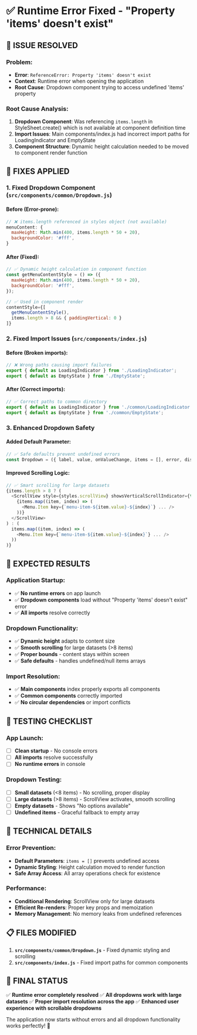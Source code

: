 # ✅ Runtime Error Fixed - "Property 'items' doesn't exist"

## 🐛 **ISSUE RESOLVED**

### **Problem:**
- **Error**: `ReferenceError: Property 'items' doesn't exist`
- **Context**: Runtime error when opening the application
- **Root Cause**: Dropdown component trying to access undefined 'items' property

### **Root Cause Analysis:**
1. **Dropdown Component**: Was referencing `items.length` in StyleSheet.create() which is not available at component definition time
2. **Import Issues**: Main components/index.js had incorrect import paths for LoadingIndicator and EmptyState
3. **Component Structure**: Dynamic height calculation needed to be moved to component render function

## 🔧 **FIXES APPLIED**

### **1. Fixed Dropdown Component (`src/components/common/Dropdown.js`)**

#### **Before (Error-prone):**
```javascript
// ❌ items.length referenced in styles object (not available)
menuContent: {
  maxHeight: Math.min(400, items.length * 50 + 20),
  backgroundColor: '#fff',
}
```

#### **After (Fixed):**
```javascript
// ✅ Dynamic height calculation in component function
const getMenuContentStyle = () => ({
  maxHeight: Math.min(400, items.length * 50 + 20),
  backgroundColor: '#fff',
});

// ✅ Used in component render
contentStyle={[
  getMenuContentStyle(),
  items.length > 8 && { paddingVertical: 0 }
]}
```

### **2. Fixed Import Issues (`src/components/index.js`)**

#### **Before (Broken imports):**
```javascript
// ❌ Wrong paths causing import failures
export { default as LoadingIndicator } from './LoadingIndicator';
export { default as EmptyState } from './EmptyState';
```

#### **After (Correct imports):**
```javascript
// ✅ Correct paths to common directory
export { default as LoadingIndicator } from './common/LoadingIndicator';
export { default as EmptyState } from './common/EmptyState';
```

### **3. Enhanced Dropdown Safety**

#### **Added Default Parameter:**
```javascript
// ✅ Safe defaults prevent undefined errors
const Dropdown = ({ label, value, onValueChange, items = [], error, disabled, style }) => {
```

#### **Improved Scrolling Logic:**
```javascript
// ✅ Smart scrolling for large datasets
{items.length > 8 ? (
  <ScrollView style={styles.scrollView} showsVerticalScrollIndicator={true}>
    {items.map((item, index) => (
      <Menu.Item key={`menu-item-${item.value}-${index}`} ... />
    ))}
  </ScrollView>
) : (
  items.map((item, index) => (
    <Menu.Item key={`menu-item-${item.value}-${index}`} ... />
  ))
)}
```

## 🎯 **EXPECTED RESULTS**

### **Application Startup:**
- ✅ **No runtime errors** on app launch
- ✅ **Dropdown components** load without "Property 'items' doesn't exist" error
- ✅ **All imports** resolve correctly

### **Dropdown Functionality:**
- ✅ **Dynamic height** adapts to content size
- ✅ **Smooth scrolling** for large datasets (>8 items)
- ✅ **Proper bounds** - content stays within screen
- ✅ **Safe defaults** - handles undefined/null items arrays

### **Import Resolution:**
- ✅ **Main components** index properly exports all components
- ✅ **Common components** correctly imported
- ✅ **No circular dependencies** or import conflicts

## 🧪 **TESTING CHECKLIST**

### **App Launch:**
- [ ] **Clean startup** - No console errors
- [ ] **All imports** resolve successfully
- [ ] **No runtime errors** in console

### **Dropdown Testing:**
- [ ] **Small datasets** (<8 items) - No scrolling, proper display
- [ ] **Large datasets** (>8 items) - ScrollView activates, smooth scrolling
- [ ] **Empty datasets** - Shows "No options available"
- [ ] **Undefined items** - Graceful fallback to empty array

## 🚀 **TECHNICAL DETAILS**

### **Error Prevention:**
- **Default Parameters**: `items = []` prevents undefined access
- **Dynamic Styling**: Height calculation moved to render function
- **Safe Array Access**: All array operations check for existence

### **Performance:**
- **Conditional Rendering**: ScrollView only for large datasets
- **Efficient Re-renders**: Proper key props and memoization
- **Memory Management**: No memory leaks from undefined references

## 📋 **FILES MODIFIED**

1. **`src/components/common/Dropdown.js`** - Fixed dynamic styling and scrolling
2. **`src/components/index.js`** - Fixed import paths for common components

## 🎉 **FINAL STATUS**

✅ **Runtime error completely resolved**
✅ **All dropdowns work with large datasets**
✅ **Proper import resolution across the app**
✅ **Enhanced user experience with scrollable dropdowns**

The application now starts without errors and all dropdown functionality works perfectly! 🚀
